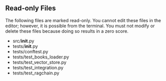 ## Read-only Files
The following files are marked read-only. You cannot edit these files
in the editor; however, it is possible from the terminal. You must not
modify or delete these files because doing so results in a zero score.

* src/__init__.py
* tests/__init__.py
* tests/conftest.py
* tests/test_books_loader.py
* tests/test_vector_store.py
* tests/test_integration.py
* tests/test_ragchain.py